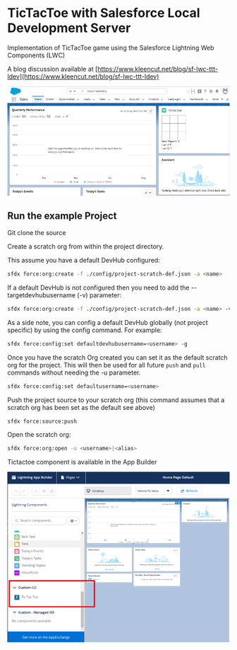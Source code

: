 # TicTacToe with Salesforce Local Development Server

Implementation of TicTacToe game using the Salesforce Lightning Web Components (LWC)

A blog discussion available at [https://www.kleencut.net/blog/sf-lwc-ttt-ldev](https://www.kleencut.net/blog/sf-lwc-ttt-ldev)

![Sales App Home page](ttt-sf.gif)


## Run the example Project

Git clone the source

Create a scratch org from within the project directory.

This assume you have a default DevHub configured:

```bash
sfdx force:org:create -f ./config/project-scratch-def.json -a <name>

```

If a default DevHub is not configured then you need to add the --targetdevhubusername (-v) parameter:

```bash
sfdx force:org:create -f ./config/project-scratch-def.json -a <name> -v <Your-DevHub-Username>
```

As a side note, you can config a default DevHub globally (not project specific) by using the config command. For example:

```bash
sfdx force:config:set defaultdevhubusername=<username> -g
```

Once you have the scratch Org created you can set it as the default scratch org for the project. This will then be used for all future `push` and `pull` commands without needing the -u parameter.

```bash
sfdx force:config:set defaultusername=<username>
```

Push the project source to your scratch org (this command assumes that a scratch org has been set as the default see above)

```
sfdx force:source:push
```

Open the scratch org:

```bash
sfdx force:org:open -u <username>|<alias>
```

Tictactoe component is available in the App Builder

![App Builder page](ttt-ab.png)
